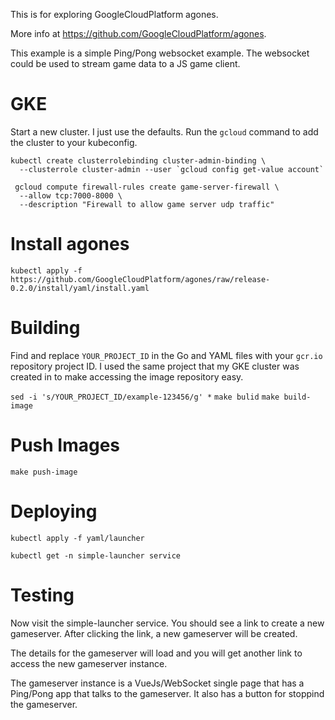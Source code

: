 This is for exploring GoogleCloudPlatform agones.

More info at https://github.com/GoogleCloudPlatform/agones.

This example is a simple Ping/Pong websocket example.
The websocket could be used to stream game data to a JS game client.

GKE
===
Start a new cluster. I just use the defaults. Run the `gcloud` command to add the cluster to your kubeconfig.

```
kubectl create clusterrolebinding cluster-admin-binding \
  --clusterrole cluster-admin --user `gcloud config get-value account`
```

```
 gcloud compute firewall-rules create game-server-firewall \
  --allow tcp:7000-8000 \
  --description "Firewall to allow game server udp traffic"
```

Install agones
==============

`kubectl apply -f https://github.com/GoogleCloudPlatform/agones/raw/release-0.2.0/install/yaml/install.yaml`

Building
========

Find and replace `YOUR_PROJECT_ID` in the Go and YAML files with your `gcr.io` repository project ID. I used the same project that my GKE cluster was created in to make accessing the image repository easy.

`sed -i 's/YOUR_PROJECT_ID/example-123456/g' *`
`make bulid`
`make build-image`

Push Images
===========

`make push-image`

Deploying
=========

`kubectl apply -f yaml/launcher`

`kubectl get -n simple-launcher service`

Testing
=======
Now visit the simple-launcher service. You should see a link to create a new gameserver. After clicking the link, a new gameserver will be created.

The details for the gameserver will load and you will get another link to access the new gameserver instance.

The gameserver instance is a VueJs/WebSocket single page that has a Ping/Pong app that talks to the gameserver. It also has a button for stoppind the gameserver.
